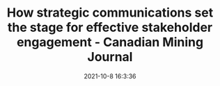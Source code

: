 ---
"title": "How strategic communications set the stage for effective stakeholder engagement - Canadian Mining Journal"
"date": "2021-10-8 16:3:36"
"feed_name": "GOOGLENEWSMINING"
"feed_website": "https://news.google.com/search?q=mining%2Bincident&hl=en-US&gl=US&ceid=US:en"
"feed_rss": "https://news.google.com/rss/search?q=mining%2Bincident&hl=en-US&gl=US&ceid=US:en"
"link": "https://www.canadianminingjournal.com/featured-article/how-strategic-communications-set-the-stage-for-effective-stakeholder-engagement/"
"source": "{'href': 'https://www.canadianminingjournal.com', 'title': 'Canadian Mining Journal'}"
"file": "_posts/2021-1-1-6adf714d3d8b56805af24ae3f10451a6c547ce8c.md"
"accident": "0"
"drilling": "0"
"dead": "0"
"injured": "0"
"arrested": "0"
"place": "unknown place"
"where": "unknown site"
"causes": "unknown"
"place_uri": "unknown place"
---